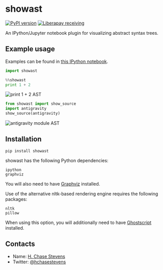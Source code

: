 # showast
[![PyPI version](https://badge.fury.io/py/showast.svg)](https://badge.fury.io/py/showast)
[![Liberapay receiving](https://img.shields.io/liberapay/receives/hchasestevens.svg)](https://liberapay.com/hchasestevens/)

An IPython/Jupyter notebook plugin for visualizing abstract syntax trees.

Example usage
--------------
Examples can be found in [this IPython notebook](https://github.com/hchasestevens/show_ast/blob/master/Example.ipynb).

```python
import showast
```

```python
%%showast
print 1 + 2
```
![print 1 + 2 AST](http://i.imgur.com/vK3XTkX.png)

```python
from showast import show_source
import antigravity
show_source(antigravity)
```
![antigravity module AST](http://i.imgur.com/NJY6xhw.png)

Installation
-------------
```
pip install showast
```

showast has the following Python dependencies:
```
ipython
graphviz
```

You will also need to have [Graphviz](http://www.graphviz.org/download/) installed.

Use of the alternative nltk-based rendering engine requires the following packages:
```
nltk
pillow
```
When using this option, you will additionally need to have [Ghostscript](http://ghostscript.com/download/gsdnld.html) installed.

Contacts
--------

* Name: [H. Chase Stevens](http://www.chasestevens.com)
* Twitter: [@hchasestevens](https://twitter.com/hchasestevens)
